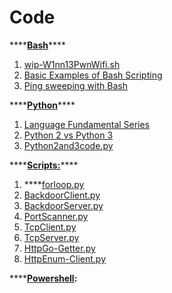 # Code

\*\*\*\*[**Bash**](code-bash/)\*\*\*\*

1. [wip-W1nn13PwnWifi.sh](code-bash/wip-w1nn13pwnwifi.sh.md)
2. [Basic Examples of Bash Scripting](code-bash/basic-examples-of-bash-scripting.md)
3. [Ping sweeping with Bash](code-bash/ping-sweeping-with-bash.md)

\*\*\*\*[**Python**](code-python/)\*\*\*\*

1. [Language Fundamental Series](code-python/language-fundamentals-series/)
2. [Python 2 vs Python 3](code-python/language-fundamentals-series/python-2-vs-python-3-wip/)
3. [Python2and3code.py](code-python/language-fundamentals-series/python-2-vs-python-3-wip/python2and3code.py.md)

\*\*\*\*[**Scripts:**](code-python/scripts/)\*\*\*\*

1. \*\*\*\*[forloop.py](code-python/scripts/forloop.py.md)
2. [BackdoorClient.py](code-python/scripts/backdoorclient.py.md)
3. [BackdoorServer.py](code-python/scripts/backdoorserver.py.md)
4. [PortScanner.py](code-python/scripts/portscanner.py.md)
5. [TcpClient.py](code-python/scripts/tcpclient.py.md)
6. [TcpServer.py](code-python/scripts/tcpserver.py.md)
7. [HttpGo-Getter.py](code-python/scripts/httpgo-getter.py.md)
8. [HttpEnum-Client.py](code-python/scripts/httpenum-client.py.md)

\*\*\*\*[**Powershell**](code-powershell.md)**:**

